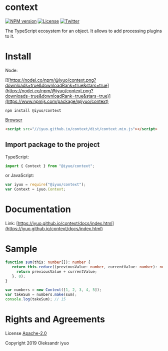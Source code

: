 # context

[![NPM version](https://badge.fury.io/js/%40iyuo%2Fcontext.svg)](https://www.npmjs.com/package/@iyuo/context)
[![License](https://img.shields.io/github/license/iyuo/context)](https://github.com/iyuo/context/blob/master/LICENSE)
[![Twitter](https://img.shields.io/twitter/url?url=https%3A%2F%2Fwww.npmjs.com%2Fpackage%2Fcontext)](https://twitter.com/intent/tweet?text=Wow:&url=https%3A%2F%2Fwww.npmjs.com%2Fpackage%2Fcontext)

The TypeScript ecosystem for an object. It allows to add processing plugins to it.

# Install

Node:

[![https://nodei.co/npm/@iyuo/context.png?downloads=true&downloadRank=true&stars=true](https://nodei.co/npm/@iyuo/context.png?downloads=true&downloadRank=true&stars=true)](https://www.npmjs.com/package/@iyuo/context)

```shell
npm install @iyuo/context
```

[Browser](//iyuo.github.io/context/dist/context.js)

```html
<script src="//iyuo.github.io/context/dist/context.min.js"></script>
```

## Import package to the project

TypeScript:

```typescript
import { Context } from "@iyuo/context";
```

or JavaScript:

```javascript
var iyuo = require("@iyuo/context");
var Context = iyuo.Context;
```

# Documentation

Link: [https://iyuo.github.io/context/docs/index.html](https://iyuo.github.io/context/docs/index.html)

# Sample

```ts
function sum(this: number[]): number {
   return this.reduce((previousValue: number, currentValue: number): number => {
     return previousValue + currentValue;
   }, 0);
}

var numbers = new Context([1, 2, 3, 4, 5]);
var takeSum = numbers.make(sum);
console.log(takeSum); // 15
```

# Rights and Agreements

License [Apache-2.0](https://github.com/iyuo/context/blob/master/LICENSE)

Copyright 2019 Oleksandr iyuo
